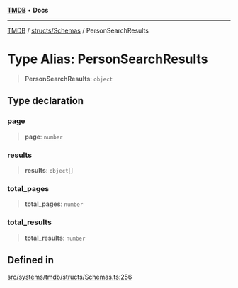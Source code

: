 [**TMDB**](../../../README.md) • **Docs**

***

[TMDB](../../../README.md) / [structs/Schemas](../README.md) / PersonSearchResults

# Type Alias: PersonSearchResults

> **PersonSearchResults**: `object`

## Type declaration

### page

> **page**: `number`

### results

> **results**: `object`[]

### total\_pages

> **total\_pages**: `number`

### total\_results

> **total\_results**: `number`

## Defined in

[src/systems/tmdb/structs/Schemas.ts:256](https://github.com/Norviah/media-hub/blob/65ee01fce9c30692d28d2f4e608ea7f18b4d7381/src/systems/tmdb/structs/Schemas.ts#L256)

